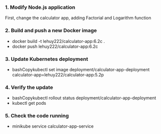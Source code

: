 ### 1. Modify Node.js application
First, change the calculator app, adding Factorial and Logarithm function
### 2. Build and push a new Docker image
* docker build -t lehuy222/calculator-app:6.2c .
* docker push lehuy222/calculator-app:6.2c
  
### 3. Update Kubernetes deployment
* bashCopykubectl set image deployment/calculator-app-deployment calculator-app=lehuy222/calculator-app:5.2p

### 4. Verify the update
* bashCopykubectl rollout status deployment/calculator-app-deployment
* kubectl get pods

### 5. Check the code running
* minikube service calculator-app-service
